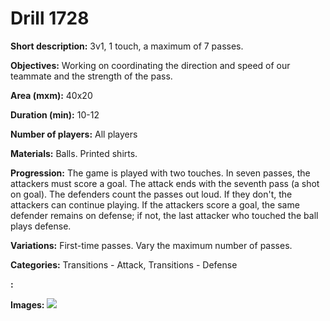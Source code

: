 # Drill 1728

**Short description:**
3v1, 1 touch, a maximum of 7 passes.

**Objectives:**
Working on coordinating the direction and speed of our teammate and the strength of the pass.

**Area (mxm):**
40x20

**Duration (min):**
10-12

**Number of players:**
All players

**Materials:**
Balls. Printed shirts.

**Progression:**
The game is played with two touches. In seven passes, the attackers must score a goal. The attack ends with the seventh pass (a shot on goal). The defenders count the passes out loud. If they don't, the attackers can continue playing. If the attackers score a goal, the same defender remains on defense; if not, the last attacker who touched the ball plays defense.

**Variations:**
First-time passes. Vary the maximum number of passes.

**Categories:**
Transitions - Attack, Transitions - Defense

**:**


**Images:**
![](https://www.coachingfutsal.com/\images\4fa7a504-d8ff-464a-89ec-8dd48043537e_319.png)

